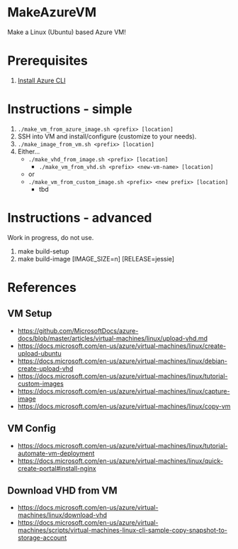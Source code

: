 # MakeAzureVM
Make a Linux (Ubuntu) based Azure VM!

# Prerequisites

1. [Install Azure CLI](https://docs.microsoft.com/en-us/cli/azure/install-azure-cli#install-on-debianubuntu-with-apt-get)

# Instructions - simple

1. `./make_vm_from_azure_image.sh <prefix> [location]`
2. SSH into VM and install/configure (customize to your needs).
3. `./make_image_from_vm.sh <prefix> [location]`
4. Either...
    - `./make_vhd_from_image.sh <prefix> [location]`
        - `./make_vm_from_vhd.sh <prefix> <new-vm-name> [location]`
    - or
    - `./make_vm_from_custom_image.sh <prefix> <new prefix> [location]`
        - tbd

# Instructions - advanced

Work in progress, do not use.

1. make build-setup
2. make build-image  [IMAGE_SIZE=n] [RELEASE=jessie]

# References

## VM Setup
- https://github.com/MicrosoftDocs/azure-docs/blob/master/articles/virtual-machines/linux/upload-vhd.md
- https://docs.microsoft.com/en-us/azure/virtual-machines/linux/create-upload-ubuntu
- https://docs.microsoft.com/en-us/azure/virtual-machines/linux/debian-create-upload-vhd
- https://docs.microsoft.com/en-us/azure/virtual-machines/linux/tutorial-custom-images
- https://docs.microsoft.com/en-us/azure/virtual-machines/linux/capture-image
- https://docs.microsoft.com/en-us/azure/virtual-machines/linux/copy-vm

## VM Config
- https://docs.microsoft.com/en-us/azure/virtual-machines/linux/tutorial-automate-vm-deployment
- https://docs.microsoft.com/en-us/azure/virtual-machines/linux/quick-create-portal#install-nginx

## Download VHD from VM

- https://docs.microsoft.com/en-us/azure/virtual-machines/linux/download-vhd
- https://docs.microsoft.com/en-us/azure/virtual-machines/scripts/virtual-machines-linux-cli-sample-copy-snapshot-to-storage-account
